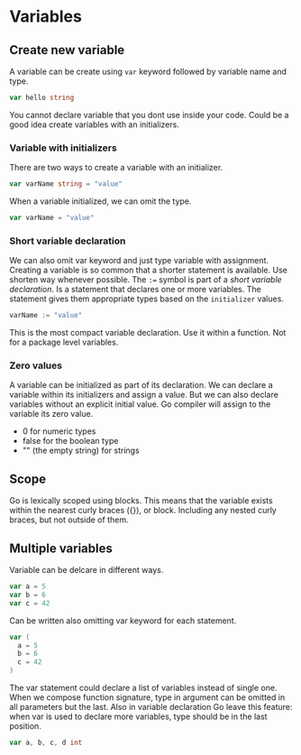 # Variables

## Create new variable

A variable can be create using `var` keyword followed by variable name and type.

```go
var hello string
```

You cannot declare variable that you dont use inside your code. Could be a good idea create variables with an initializers.

### Variable with initializers

There are two ways to create a variable with an initializer.

```go
var varName string = "value"
```

When a variable initialized, we can omit the type.

```go
var varName = "value"
```

### Short variable declaration

We can also omit var keyword and just type variable with assignment. Creating a variable is so common that a shorter statement is available. Use shorten way whenever possible. The `:=` symbol is part of a *short variable declaration*. Is a statement that declares one or more variables. The statement gives them appropriate types based on the `initializer` values.

```go
varName := "value"
```

This is the most compact variable declaration. Use it within a function. Not for a package level variables.

### Zero values

A variable can be initialized as part of its declaration. We can declare a variable within its initializers and assign a value. But we can also declare variables without an explicit initial value. Go compiler will assign to the variable its zero value.

 - 0 for numeric types
 - false for the boolean type
 - "" (the empty string) for strings

## Scope

Go is lexically scoped using blocks. This means that the variable exists within the nearest curly braces ({}), or block. Including any nested curly braces, but not outside of them.


## Multiple variables

Variable can be delcare in different ways.

```go
var a = 5
var b = 6
var c = 42
```

Can be written also omitting var keyword for each statement.

```go
var (
  a = 5
  b = 6
  c = 42
)
```

The var statement could declare a list of variables instead of single one. When we compose function signature, type in argument can be omitted in all parameters but the last. Also in variable declaration Go leave this feature: when var is used to declare more variables, type should be in the last position.

```go
var a, b, c, d int
```